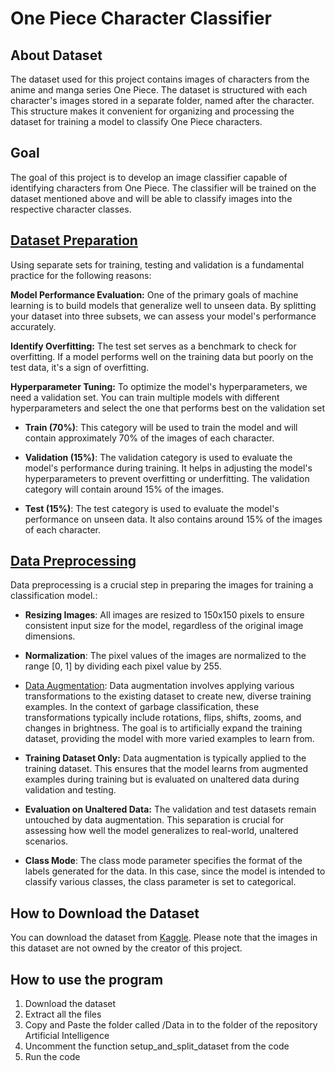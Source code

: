 # One Piece Character Classifier

## About Dataset
The dataset used for this project contains images of characters from the anime and manga series One Piece. The dataset is structured with each character's images stored in a separate folder, named after the character. This structure makes it convenient for organizing and processing the dataset for training a model to classify One Piece characters.

## Goal
The goal of this project is to develop an image classifier capable of identifying characters from One Piece. The classifier will be trained on the dataset mentioned above and will be able to classify images into the respective character classes.

## [Dataset Preparation](https://www.analyticsvidhya.com/blog/2023/11/train-test-validation-split/#:~:text=the%20following%20aspects%3A-,Training%2C%20Validation%2C%20and%20Testing,model%27s%20performance%20on%20new%20data.)
Using separate sets for training, testing and validation is a fundamental practice for the following reasons:

**Model Performance Evaluation:** One of the primary goals of machine learning is to build models that generalize well to unseen data. By splitting your dataset into three subsets, we can assess your model's performance accurately.

**Identify Overfitting:** The test set serves as a benchmark to check for overfitting. If a model performs well on the training data but poorly on the test data, it's a sign of overfitting.

**Hyperparameter Tuning:** To optimize the model's hyperparameters, we need a validation set. You can train multiple models with different hyperparameters and select the one that performs best on the validation set

- **Train (70%)**: This category will be used to train the model and will contain approximately 70% of the images of each character.

- **Validation (15%)**: The validation category is used to evaluate the model's performance during training. It helps in adjusting the model's hyperparameters to prevent overfitting or underfitting. The validation category will contain around 15% of the images.

- **Test (15%)**: The test category is used to evaluate the model's performance on unseen data. It also contains around 15% of the images of each character.

## [Data Preprocessing](https://www.geeksforgeeks.org/data-preprocessing-in-data-mining/)
Data preprocessing is a crucial step in preparing the images for training a classification model.:

- **Resizing Images**: All images are resized to 150x150 pixels to ensure consistent input size for the model, regardless of the original image dimensions.

- **Normalization**: The pixel values of the images are normalized to the range [0, 1] by dividing each pixel value by 255.

- [Data Augmentation](https://aws.amazon.com/es/what-is/data-augmentation/#:~:text=Data%20augmentation%20is%20the%20process,machine%20learning%20(ML)%20models.): Data augmentation involves applying various transformations to the existing dataset to create new, diverse training examples. In the context of garbage classification, these transformations typically include rotations, flips, shifts, zooms, and changes in brightness. The goal is to artificially expand the training dataset, providing the model with more varied examples to learn from.

- **Training Dataset Only:** Data augmentation is typically applied to the training dataset. This ensures that the model learns from augmented examples during training but is evaluated on unaltered data during validation and testing.

- **Evaluation on Unaltered Data:** The validation and test datasets remain untouched by data augmentation. This separation is crucial for assessing how well the model generalizes to real-world, unaltered scenarios.


- **Class Mode**: The class mode parameter specifies the format of the labels generated for the data. In this case, since the model is intended to classify various classes, the class parameter is set to categorical.

## How to Download the Dataset
You can download the dataset from [Kaggle](https://www.kaggle.com/datasets/ibrahimserouis99/one-piece-image-classifier?select=Data). Please note that the images in this dataset are not owned by the creator of this project.

## How to use the program
1. Download the dataset
2. Extract all the files
3. Copy and Paste the folder called /Data in to the folder of the repository Artificial Intelligence
4. Uncomment the function setup_and_split_dataset from the code
5. Run the code